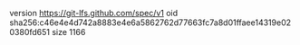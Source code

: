 version https://git-lfs.github.com/spec/v1
oid sha256:c46e4e4d742a8883e4e6a5862762d77663fc7a8d01ffaee14319e020380fd651
size 1166
